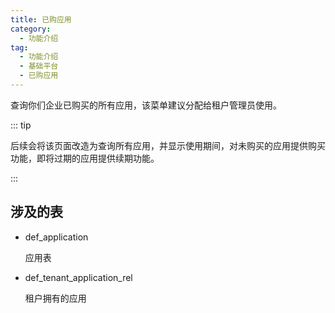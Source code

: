 ```yaml
---
title: 已购应用
category:
  - 功能介绍
tag:
  - 功能介绍
  - 基础平台
  - 已购应用
---
```


查询你们企业已购买的所有应用，该菜单建议分配给租户管理员使用。

::: tip

后续会将该页面改造为查询所有应用，并显示使用期间，对未购买的应用提供购买功能，即将过期的应用提供续期功能。

:::



## 涉及的表

- def_application

  应用表

- def_tenant_application_rel

  租户拥有的应用

